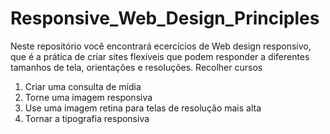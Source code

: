 # Responsive_Web_Design_Principles

Neste repositório você encontrará ecercícios de Web design responsivo, que é a prática de criar sites flexíveis que podem responder a diferentes tamanhos de tela, orientações e resoluções.
Recolher cursos

1. Criar uma consulta de mídia
2. Torne uma imagem responsiva
3. Use uma imagem retina para telas de resolução mais alta
4. Tornar a tipografia responsiva

